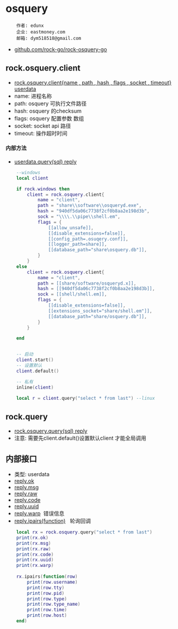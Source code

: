 # osquery

```text
    作者: edunx
    企业: eastmoney.com
    邮箱: dym518518@gmail.com
```

- [github.com/rock-go/rock-osquery-go](https://github.com/rock-go/rock-osquery-go)

## rock.osquery.client
- [rock.osquery.client{name , path , hash , flags , socket , timeout} userdata](#)
- name: 进程名称
- path: osquery 可执行文件路径
- hash: osquery 的checksum
- flags: osquery 配置参数 数组
- socket: socket api 路径
- timeout: 操作超时时间

#### 内部方法
- [userdata.query(sql) reply](结果)

```lua
    --windows
    local client

    if rock.windows then
        client = rock.osquery.client{
            name = "client",
            path = "share\\software\\osqueryd.exe",
            hash = "940df5da06c7738f2cf0b8aa2e198d3b",
            sock = "\\\\.\\pipe\\shell.em",
            flags = {
                [[allow_unsafe]],
                [[disable_extensions=false]],
                [[config_path=.osuqery.conf]],
                [[logger_path=share]],
                [[database_path="share\osquery.db"]],
            }
        }
    else
        client = rock.osquery.client{
            name = "client",
            path = [[share/software/osqueryd.x]],
            hash = [[940df5da06c7738f2cf0b8aa2e198d3b]],
            sock = [[shell/shell.em]],
            flags = {
                [[disable_extensions=false]],
                [[extensions_socket="share/shell.em"]],
                [[database_path="share/osquery.db"]],
            }
        }

    end


    -- 启动
    client.start()
    -- 设置默认
    client.default()

    -- 私有
    inline(client)

    local r = client.query("select * from last") --linux
```

## rock.query
- [rock.osquery.query(sql) reply](#内部接口)
- 注意: 需要先client.default()设置默认client 才能全局调用

## 内部接口
- 类型: userdata
- [reply.ok](#)
- [reply.msg](#)
- [reply.raw](#)
- [reply.code](#)
- [reply.uuid](#)
- [reply.warp](#) &nbsp;错误信息
- [reply.ipairs(function)](#) &nbsp; 轮询回调
```lua
    local rx = rock.osquery.query("select * from last")
    print(rx.ok)
    print(rx.msg)
    print(rx.raw)
    print(rx.code)
    print(rx.uuid)
    print(rx.warp)
    
    rx.ipairs(function(row)
        print(row.username)
        print(row.tty)
        print(row.pid)
        print(row.type)
        print(row.type_name)
        print(row.time)
        print(row.host)
    end)
```